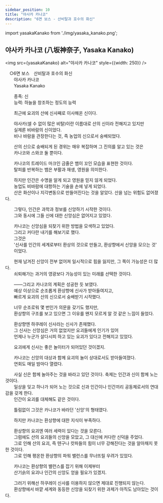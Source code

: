 ```yaml
---
sidebar_position: 10
title: "야사카 카나코"
description: "6면 보스 - 산비탈과 호수의 화신"
---
```


import yasakaKanako from './img/yasaka_kanako.png';

## 야사카 카나코 (八坂神奈子, Yasaka Kanako)

<img src={yasakaKanako} alt="야사카 카나코" style={{width: 250}} />

　○6면 보스　산비탈과 호수의 화신  
　　야사카 카나코  
　　Yasaka Kanako  

　　종족: 신  
　　능력: 하늘을 창조하는 정도의 능력  

　　최근에 요괴의 산에 신사째로 이사해온 신이다.  

　　야사카(셀 수 없이 많은 비탈)이란 이름대로 산의 신이라 전해지고 있지만  
　　실제론 비바람의 신이었다.  
　　비나 바람을 관장한다는 것, 즉 농업의 신으로서 숭배되었다.  

　　산의 신으로 숭배되게 된 경위는 매우 복잡하며 그 진의를 알고 있는 것은  
　　카나코와 스와코 둘 뿐이다.  

　　카나코의 트레이드 마크인 금줄은 뱀이 꼬인 모습을 표현한 것이다.  
　　탈피를 반복하는 뱀은 부활과 재생, 영원을 의미한다.  

　　하지만 인간은 수명을 알게 되고 영원을 믿지 않게 되었다.  
　　농업도 비바람에 대항하는 기술을 손에 넣게 되었다.  
　　산은 화산이나 지각변동으로 만들어진다는 것을 알았다. 산을 넘는 위험도 없어졌다.  

　　그렇다, 인간은 과학과 정보를 신앙하기 시작한 것이다.  
　　그와 동시에 그들 신에 대한 신앙심은 없어지고 있었다.  

　　카나코는 신앙심을 되찾기 위한 방법을 모색하고 있었다.  
　　그리고 커다란 내기를 해보기로 했다.  
　　그것은  
　　'신사를 인간의 세계로부터 환상의 것으로 만들고, 환상향에서 신앙을 모으는 것'  
　　이었다.  

　　현재 남겨진 신앙이 전부 없어져 일시적으로 힘을 잃지만, 그 쪽이 가능성은 더 많다.  
　　쇠퇴해가는 과거의 영광보다 가능성이 있는 미래를 선택한 것이다.  

　　――그리고 카나코의 계획은 성공한 듯 보였다.  
　　예상 이상으로 순조롭게 환상향에 신사가 받아들여지고,  
　　빠르게 요괴의 산의 신으로서 숭배받기 시작했다.  

　　너무 순조로워 몇 번인가 의문을 갖기도 했지만,  
　　환상향의 구조를 보고 있으면 그 이유를 왠지 모르게 알 것 같은 느낌이 들었다.  

　　환상향엔 하쿠레이 신사라는 신사가 존재했다.  
　　그 신사는 신앙심은 거의 없었지만 요괴들에게 인기가 있어  
　　언제나 누군가 살다시피 하고 있는 요괴가 있다고 전해지고 있었다.  

　　요괴에게 신사는 좋은 놀이터가 되어있던 것이겠지.  

　　카나코는 신앙의 대상과 함께 요괴의 놀이 상대로서도 받아들여졌다.  
　　연회도 매일 밤마다 열렸다.  

　　사실 신은 함께 놀아주는 것을 바라고 있던 것이다. 축제는 인간과 신이 함께 노는 것이다.  
　　일상을 잊고 하나가 되어 노는 것으로 신과 인간이나 인간끼리 공동체로서의 연대감을 갖게 한다.  
　　인간이 요괴를 대체해도 같은 것이다.  

　　틀림없이 그것은 카나코가 바라던 '신앙'의 형태였다.  

　　하지만 카나코는 환상향에 대한 지식이 부족하다.  

　　환상향의 요괴엔 여러 세력이 있다는 것을 모른다.  
　　그럼에도 산의 요괴들의 신앙을 모았고, 그 대신에 커다란 신덕을 주었다.  
　　그로 인해 산의 요괴, 즉 텐구나 캇파들의 힘이 너무 강해진다는 것을 알아채지 못한 것이다.  
　　그로 인해 평온한 환상향의 파워 밸런스를 무너뜨릴 우려가 있었다.  

　　카나코는 환상향의 밸런스를 잡기 위해 이제부터  
　　산기슭의 요괴나 인간의 신앙도 얻을 필요가 있겠지.  

　　그러기 위해선 하쿠레이 신사를 이용하지 않으면 제대로 진행되지 않는다.  
　　환상향에서 바깥 세계와 동등한 신앙을 되찾기 위한 과제가 아직도 남아있는 것이다.  
